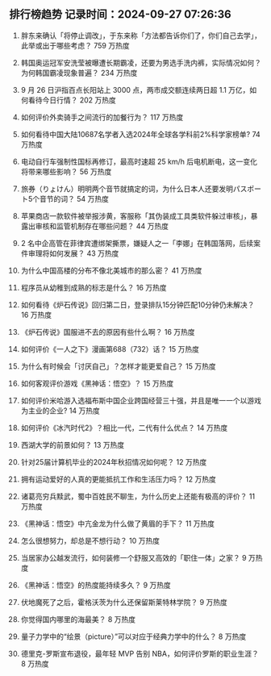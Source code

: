 
## 排行榜趋势 记录时间：2024-09-27 07:26:36
  
  1. 胖东来确认「将停止调改」，于东来称「方法都告诉你们了，你们自己去学」，此举或出于哪些考虑？ 759 万热度
    
  2. 韩国奥运冠军安洗莹被曝遭长期霸凌，还要为男选手洗内裤，实际情况如何？为何韩国霸凌现象普遍？ 234 万热度
    
  3. 9 月 26 日沪指百点长阳站上 3000 点，两市成交额连续两日超 1.1 万亿，如何看待今日行情？ 202 万热度
    
  4. 如何评价外卖骑手之间流行的加餐行为？ 117 万热度
    
  5. 如何看待中国大陆10687名学者入选2024年全球各学科前2%科学家榜单? 74 万热度
    
  6. 电动自行车强制性国标再修订，最高时速超 25 km/h 后电机断电，这一变化将带来哪些影响？ 56 万热度
    
  7. 旅券（りょけん）明明两个音节就搞定的词，为什么日本人还要发明パスポート5个音节的词？ 54 万热度
    
  8. 苹果商店一款软件被举报涉黄，客服称「其伪装成工具类软件躲过审核」，暴露出审核和监管机制存在哪些问题？ 44 万热度
    
  9. 2 名中企高管在菲律宾遭绑架撕票，嫌疑人之一「李娜」在韩国落网，后续案件审理将如何发展？ 43 万热度
    
  10. 为什么中国高楼的分布不像北美城市的那么密？ 41 万热度
    
  11. 程序员从幼稚到成熟的标志是什么？ 16 万热度
    
  12. 如何看待《炉石传说》回归第二日，登录排队15分钟匹配10分钟仍未解决？ 16 万热度
    
  13. 《炉石传说》国服进不去的原因有些什么啊？ 16 万热度
    
  14. 如何评价《一人之下》漫画第688（732）话？ 15 万热度
    
  15. 为什么有时候会「讨厌自己」？怎样才能更爱自己？ 15 万热度
    
  16. 如何客观评价游戏《黑神话：悟空》？ 15 万热度
    
  17. 如何评价米哈游入选福布斯中国企业跨国经营三十强，并且是唯一一个以游戏为主业的企业? 14 万热度
    
  18. 如何评价《冰汽时代2》？相比一代，二代有什么优点？ 14 万热度
    
  19. 西湖大学的前景如何？ 13 万热度
    
  20. 针对25届计算机毕业的2024年秋招情况如何呢？ 12 万热度
    
  21. 拥有运动爱好的人真的更能抵抗工作和生活压力吗？ 12 万热度
    
  22. 诸葛亮穷兵黩武，蜀中百姓民不聊生，为什么历史上还能有极高的评价？ 11 万热度
    
  23. 《黑神话：悟空》中亢金龙为什么做了黄眉的手下？ 11 万热度
    
  24. 怎么很想努力，却总是不想行动？ 10 万热度
    
  25. 当居家办公越发流行，如何装修一个舒服又高效的「职住一体」之家？ 9 万热度
    
  26. 《黑神话：悟空》的热度能持续多久？ 9 万热度
    
  27. 伏地魔死了之后，霍格沃茨为什么还保留斯莱特林学院？ 9 万热度
    
  28. 你觉得国内哪里的海最美？ 8 万热度
    
  29. 量子力学中的“绘景（picture）”可以对应于经典力学中的什么？ 8 万热度
    
  30. 德里克-罗斯宣布退役，最年轻 MVP 告别 NBA，如何评价罗斯的职业生涯？ 8 万热度
    